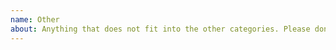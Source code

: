 ```yaml
---
name: Other
about: Anything that does not fit into the other categories. Please don't use this for questions discussions, or anything that fits into one of the other issue categories.
---
```


<!--
Please search open and closed issues to avoid duplicates. Maybe what you want has already been discussed or is mentioned in the readme.
Open one issue per topic / request, and do not use this category for bug reports or feature requests.

If you add screenshots, reduce the size or use thumbnails to keep the issue nicely readable.
-->
